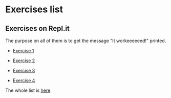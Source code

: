 # Exercises list

## Exercises on Repl.it

The purpose on all of them is to get the message "It workeeeeeed!" printed.

* [Exercise 1](https://repl.it/@debora_duarte/confidence001)

* [Exercise 2](https://repl.it/@debora_duarte/confidence002)

* [Exercise 3](https://repl.it/@debora_duarte/confidence003)

* [Exercise 4](https://repl.it/@debora_duarte/confidence004)

The whole list is [here](https://repl.it/@debora_duarte).
